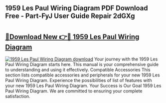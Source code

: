 ## 1959 Les Paul Wiring Diagram PDF Download Free - Part-FyJ User Guide Repair 2dGXg

# <h2><a href="http://dfj9ba.blite.top/?on=1959+Les+Paul+Wiring+Diagram">🔗Download New 👉🔴 1959 Les Paul Wiring Diagram</a></h2>

[![1959 Les Paul Wiring Diagram download](https://i.imgur.com/lujVjoI.png)](http://dfj9ba.blite.top/?on=1959+Les+Paul+Wiring+Diagram)
Your journey with the 1959 Les Paul Wiring Diagram starts here. This manual is your comprehensive guide to understanding and using it effectively. Compatible Accessories This section lists compatible accessories and peripherals for your new 1959 Les Paul Wiring Diagram. Experience the possibilities of list of features with your new 1959 Les Paul Wiring Diagram. Your Success is Our Goal 1959 Les Paul Wiring Diagram. We are committed to ensuring your complete satisfaction.
